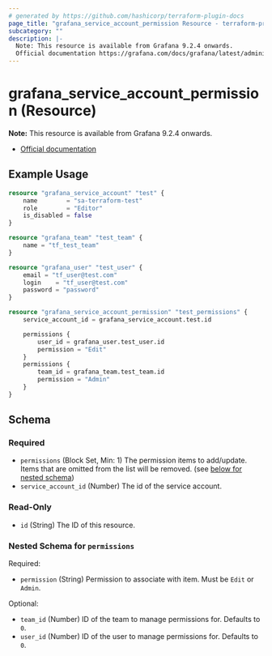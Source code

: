 ```yaml
---
# generated by https://github.com/hashicorp/terraform-plugin-docs
page_title: "grafana_service_account_permission Resource - terraform-provider-grafana"
subcategory: ""
description: |-
  Note: This resource is available from Grafana 9.2.4 onwards.
  Official documentation https://grafana.com/docs/grafana/latest/administration/service-accounts/#manage-users-and-teams-permissions-for-a-service-account-in-grafana
---
```


# grafana_service_account_permission (Resource)

**Note:** This resource is available from Grafana 9.2.4 onwards.

* [Official documentation](https://grafana.com/docs/grafana/latest/administration/service-accounts/#manage-users-and-teams-permissions-for-a-service-account-in-grafana)

## Example Usage

```terraform
resource "grafana_service_account" "test" {
	name        = "sa-terraform-test"
	role        = "Editor"
	is_disabled = false
}

resource "grafana_team" "test_team" {
	name = "tf_test_team"
}

resource "grafana_user" "test_user" {
	email = "tf_user@test.com"
	login    = "tf_user@test.com"
	password = "password"
}

resource "grafana_service_account_permission" "test_permissions" {
	service_account_id = grafana_service_account.test.id

	permissions {
		user_id = grafana_user.test_user.id
		permission = "Edit"
	}
	permissions {
		team_id = grafana_team.test_team.id
		permission = "Admin"
	}
}
```

<!-- schema generated by tfplugindocs -->
## Schema

### Required

- `permissions` (Block Set, Min: 1) The permission items to add/update. Items that are omitted from the list will be removed. (see [below for nested schema](#nestedblock--permissions))
- `service_account_id` (Number) The id of the service account.

### Read-Only

- `id` (String) The ID of this resource.

<a id="nestedblock--permissions"></a>
### Nested Schema for `permissions`

Required:

- `permission` (String) Permission to associate with item. Must be `Edit` or `Admin`.

Optional:

- `team_id` (Number) ID of the team to manage permissions for. Defaults to `0`.
- `user_id` (Number) ID of the user to manage permissions for. Defaults to `0`.


